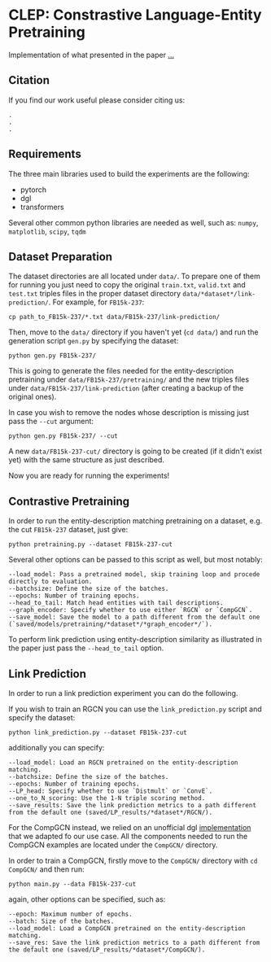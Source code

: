 # CLEP: Constrastive Language-Entity Pretraining

Implementation of what presented in the paper [...](...)

## Citation

If you find our work useful please consider citing us:

```
.
.
.
```

## Requirements

The three main libraries used to build the experiments are the following:

- pytorch
- dgl
- transformers

Several other common python libraries are needed as well, such as: `numpy`, `matplotlib`, `scipy`, `tqdm` 

## Dataset Preparation

The dataset directories are all located under `data/`. To prepare one of them for running you just need to copy the original `train.txt`, `valid.txt` and `test.txt` triples files in the proper dataset directory `data/*dataset*/link-prediction/`. For example, for `FB15k-237`:

```
cp path_to_FB15k-237/*.txt data/FB15k-237/link-prediction/
```

Then, move to the `data/` directory if you haven't yet (`cd data/`) and run the generation script `gen.py` by specifying the dataset:

```
python gen.py FB15k-237/
```

This is going to generate the files needed for the entity-description pretraining under `data/FB15k-237/pretraining/` and the new triples files under `data/FB15k-237/link-prediction` (after creating a backup of the original ones).

In case you wish to remove the nodes whose description is missing just pass the `--cut` argument:

```
python gen.py FB15k-237/ --cut
```

A new `data/FB15k-237-cut/` directory is going to be created (if it didn't exist yet) with the same structure as just described.

Now you are ready for running the experiments!

## Contrastive Pretraining

In order to run the entity-description matching pretraining on a dataset, e.g. the cut `FB15k-237` dataset, just give:

```
python pretraining.py --dataset FB15k-237-cut
```

Several other options can be passed to this script as well, but most notably:
```
--load_model: Pass a pretrained model, skip training loop and procede directly to evaluation.
--batchsize: Define the size of the batches.
--epochs: Number of training epochs.
--head_to_tail: Match head entities with tail descriptions.
--graph_encoder: Specify whether to use either `RGCN` or `CompGCN`.
--save_model: Save the model to a path different from the default one (`saved/models/pretraining/*dataset*/*graph_encoder*/`).
```

To perform link prediction using entity-description similarity as illustrated in the paper just pass the `--head_to_tail` option.
## Link Prediction

In order to run a link prediction experiment you can do the following.

If you wish to train an RGCN you can use the `link_prediction.py` script and specify the dataset:

```
python link_prediction.py --dataset FB15k-237-cut
```

additionally you can specify:

```
--load_model: Load an RGCN pretrained on the entity-description matching.
--batchsize: Define the size of the batches.
--epochs: Number of training epochs.
--LP_head: Specify whether to use `Distmult` or `ConvE`.
--one_to_N_scoring: Use the 1-N triple scoring method.
--save_results: Save the link prediction metrics to a path different from the default one (saved/LP_results/*dataset*/RGCN/).
```

For the CompGCN instead, we relied on an unofficial dgl [implementation](https://github.com/dmlc/dgl/tree/master/examples/pytorch/compGCN) that we adapted fo our use case. All the components needed to run the CompGCN examples are located under the `CompGCN/` directory.

In order to train a CompGCN, firstly move to the `CompGCN/` directory with `cd CompGCN/` and then run:

```
python main.py --data FB15k-237-cut
```

again, other options can be specified, such as:

```
--epoch: Maximum number of epochs.
--batch: Size of the batches.
--load_model: Load a CompGCN pretrained on the entity-description matching.
--save_res: Save the link prediction metrics to a path different from the default one (saved/LP_results/*dataset*/CompGCN/).
```